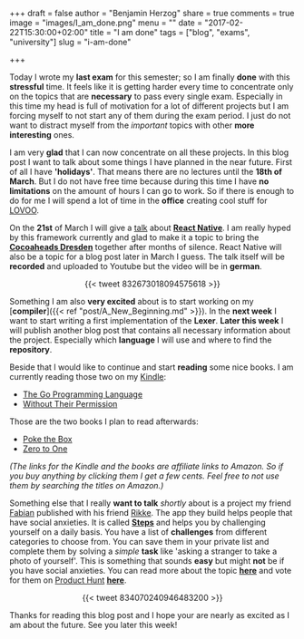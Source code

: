 +++
draft = false
author = "Benjamin Herzog"
share = true
comments = true
image = "images/I_am_done.png"
menu = ""
date = "2017-02-22T15:30:00+02:00"
title = "I am done"
tags = ["blog", "exams", "university"]
slug = "i-am-done"

+++

Today I wrote my **last exam** for this semester; so I am finally **done** with this **stressful** time. It feels like it is getting harder every time to concentrate only on the topics that are **necessary** to pass every single exam. Especially in this time my head is full of motivation for a lot of different projects but I am forcing myself to not start any of them during the exam period. I just do not want to distract myself from the *important* topics with other **more interesting** ones.

I am very **glad** that I can now concentrate on all these projects. In this blog post I want to talk about some things I have planned in the near future. First of all I have **'holidays'**. That means there are no lectures until the **18th of March**. But I do not have free time because during this time I have **no limitations** on the amount of hours I can go to work. So if there is enough to do for me I will spend a lot of time in the **office** creating cool stuff for [LOVOO](https://www.lovoo.com).

On the **21st** of March I will give a [talk](https://www.meetup.com/de-DE/Cocoaheads-Dresden/events/237722653/) about [**React Native**](https://github.com/facebook/react-native). I am really hyped by this framework currently and glad to make it a topic to bring the [**Cocoaheads Dresden**](https://www.meetup.com/de-DE/Cocoaheads-Dresden/) together after months of silence. React Native will also be a topic for a blog post later in March I guess. The talk itself will be **recorded** and uploaded to Youtube but the video will be in **german**.

<center>{{< tweet 832673018094575618 >}}</center>

Something I am also **very excited** about is to start working on my [**compiler**]({{< ref "post/A_New_Beginning.md" >}}). In the **next week** I want to start writing a first implementation of the **Lexer**. **Later this week** I will publish another blog post that contains all necessary information about the project. Especially which **language** I will use and where to find the **repository**.

Beside that I would like to continue and start **reading** some nice books. I am currently reading those two on my [Kindle](http://amzn.to/2m7fLsH):

- [The Go Programming Language](http://amzn.to/2mbzxjd)
- [Without Their Permission](http://amzn.to/2m6VLq2)

Those are the two books I plan to read afterwards:

- [Poke the Box](http://amzn.to/2kLdrqW)
- [Zero to One](http://amzn.to/2lugK2M)

*(The links for the Kindle and the books are affiliate links to Amazon. So if you buy anything by clicking them I get a few cents. Feel free to not use them by searching the titles on Amazon.)*

Something else that I really **want to talk** *shortly* about is a project my friend [Fabian](https://twitter.com/fabianehlert) published with his friend [Rikke](https://twitter.com/Rikkekoblauch). The app they build helps people that have social anxieties. It is called [**Steps**](https://www.stepsapp.xyz) and helps you by challenging yourself on a daily basis. You have a list of **challenges** from different categories to choose from. You can save them in your private list and complete them by solving a *simple* **task** like 'asking a stranger to take a photo of yourself'. This is something that sounds **easy** but might **not** be if you have social anxieties. You can read more about the topic [**here**](https://medium.com/steps/launching-steps-app-29bcc6fb20cd#.yg6kmqeaa) and vote for them on [Product Hunt](https://www.producthunt.com) [**here**](https://www.producthunt.com/posts/steps-3).

<center>{{< tweet 834070240946483200 >}}</center>

Thanks for reading this blog post and I hope your are nearly as excited as I am about the future. See you later this week!

